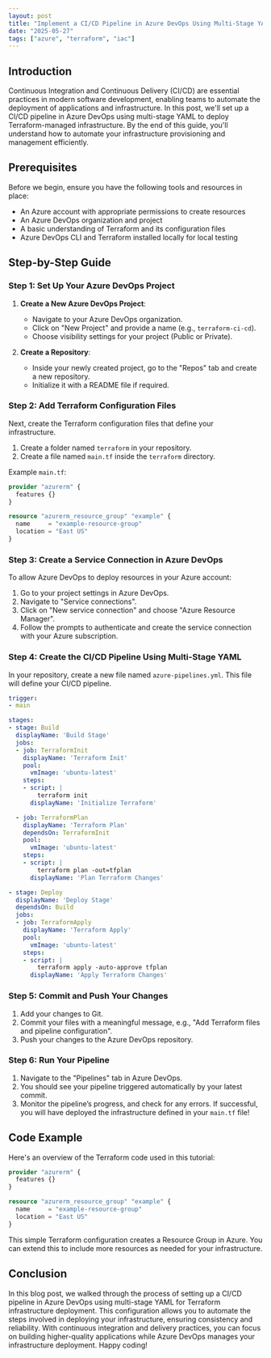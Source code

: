 ```yaml
---
layout: post
title: "Implement a CI/CD Pipeline in Azure DevOps Using Multi-Stage YAML for Terraform Infrastructure Deployment"
date: "2025-05-27"
tags: ["azure", "terraform", "iac"]
---
```


## Introduction

Continuous Integration and Continuous Delivery (CI/CD) are essential practices in modern software development, enabling teams to automate the deployment of applications and infrastructure. In this post, we'll set up a CI/CD pipeline in Azure DevOps using multi-stage YAML to deploy Terraform-managed infrastructure. By the end of this guide, you'll understand how to automate your infrastructure provisioning and management efficiently.

## Prerequisites

Before we begin, ensure you have the following tools and resources in place:

- An Azure account with appropriate permissions to create resources
- An Azure DevOps organization and project
- A basic understanding of Terraform and its configuration files
- Azure DevOps CLI and Terraform installed locally for local testing

## Step-by-Step Guide

### Step 1: Set Up Your Azure DevOps Project

1. **Create a New Azure DevOps Project**:
   - Navigate to your Azure DevOps organization.
   - Click on "New Project" and provide a name (e.g., `terraform-ci-cd`).
   - Choose visibility settings for your project (Public or Private).

2. **Create a Repository**:
   - Inside your newly created project, go to the "Repos" tab and create a new repository.
   - Initialize it with a README file if required.

### Step 2: Add Terraform Configuration Files

Next, create the Terraform configuration files that define your infrastructure.

1. Create a folder named `terraform` in your repository.
2. Create a file named `main.tf` inside the `terraform` directory.

Example `main.tf`:

```terraform
provider "azurerm" {
  features {}
}

resource "azurerm_resource_group" "example" {
  name     = "example-resource-group"
  location = "East US"
}
```

### Step 3: Create a Service Connection in Azure DevOps

To allow Azure DevOps to deploy resources in your Azure account:

1. Go to your project settings in Azure DevOps.
2. Navigate to "Service connections".
3. Click on "New service connection" and choose "Azure Resource Manager".
4. Follow the prompts to authenticate and create the service connection with your Azure subscription.

### Step 4: Create the CI/CD Pipeline Using Multi-Stage YAML

In your repository, create a new file named `azure-pipelines.yml`. This file will define your CI/CD pipeline.

```yaml
trigger:
- main

stages:
- stage: Build
  displayName: 'Build Stage'
  jobs:
  - job: TerraformInit
    displayName: 'Terraform Init'
    pool:
      vmImage: 'ubuntu-latest'
    steps:
    - script: |
        terraform init
      displayName: 'Initialize Terraform'

  - job: TerraformPlan
    displayName: 'Terraform Plan'
    dependsOn: TerraformInit
    pool:
      vmImage: 'ubuntu-latest'
    steps:
    - script: |
        terraform plan -out=tfplan
      displayName: 'Plan Terraform Changes'

- stage: Deploy
  displayName: 'Deploy Stage'
  dependsOn: Build
  jobs:
  - job: TerraformApply
    displayName: 'Terraform Apply'
    pool:
      vmImage: 'ubuntu-latest'
    steps:
    - script: |
        terraform apply -auto-approve tfplan
      displayName: 'Apply Terraform Changes'
```

### Step 5: Commit and Push Your Changes

1. Add your changes to Git.
2. Commit your files with a meaningful message, e.g., "Add Terraform files and pipeline configuration".
3. Push your changes to the Azure DevOps repository.

### Step 6: Run Your Pipeline

1. Navigate to the "Pipelines" tab in Azure DevOps.
2. You should see your pipeline triggered automatically by your latest commit.
3. Monitor the pipeline’s progress, and check for any errors. If successful, you will have deployed the infrastructure defined in your `main.tf` file!

## Code Example

Here's an overview of the Terraform code used in this tutorial:

```terraform
provider "azurerm" {
  features {}
}

resource "azurerm_resource_group" "example" {
  name     = "example-resource-group"
  location = "East US"
}
```

This simple Terraform configuration creates a Resource Group in Azure. You can extend this to include more resources as needed for your infrastructure.

## Conclusion

In this blog post, we walked through the process of setting up a CI/CD pipeline in Azure DevOps using multi-stage YAML for Terraform infrastructure deployment. This configuration allows you to automate the steps involved in deploying your infrastructure, ensuring consistency and reliability. With continuous integration and delivery practices, you can focus on building higher-quality applications while Azure DevOps manages your infrastructure deployment. Happy coding!